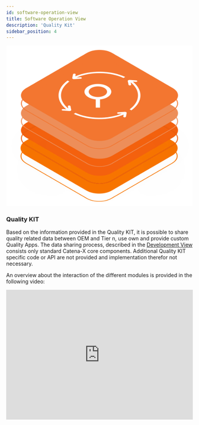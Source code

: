 ```yaml
---
id: software-operation-view
title: Software Operation View
description: 'Quality Kit'
sidebar_position: 4
---
```


![Quality kit banner](/img/kit-icons/quality-kit-icon.svg)

### Quality KIT

Based on the information provided in the Quality KIT, it is possible to share quality related data between OEM and Tier n, use own and provide custom Quality Apps. The data sharing process, described in the [Development View](/docs-kits/next/kits/data-driven-quality-management-kit/software-development-view) consists only standard Catena-X core components. Additional Quality KIT specific code or API are not provided and implementation therefor not necessary.

An overview about the interaction of the different modules is provided in the following video:

<iframe width="100%" height="350" src="https://www.youtube.com/embed/xP8DKac9k9g" title="YouTube video player" frameborder="0" allow="accelerometer; autoplay; clipboard-write; encrypted-media; gyroscope; picture-in-picture; web-share" allowfullscreen></iframe>
